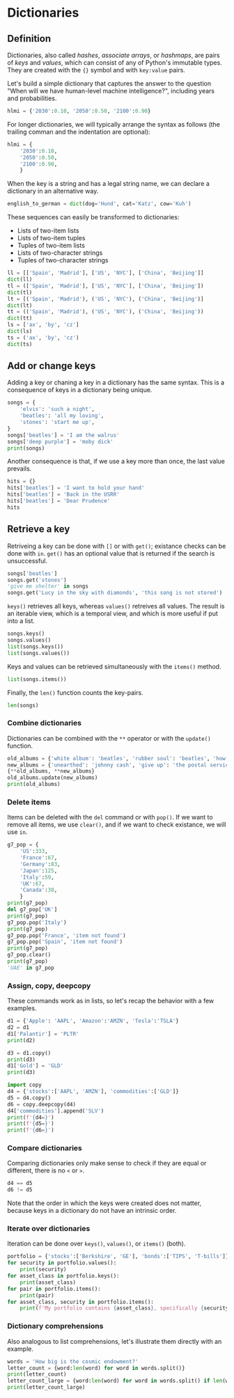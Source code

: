 # Dictionaries

## Definition

Dictionaries, also called _hashes_, _associate arrays_, or _hashmaps_, are pairs of _keys_ and _values_, which can consist of any of Python's immutable types. They are created with the `{}` symbol and with `key:value` pairs.

Let's build a simple dictionary that captures the answer to the question "When will we have human-level machine intelligence?", including years and probabilities.

```python
hlmi = {'2030':0.10, '2050':0.50, '2100':0.90}
```

For longer dictionaries, we will typically arrange the syntax as follows (the trailing comman and the indentation are optional):

```python
hlmi = {
    '2030':0.10,
    '2050':0.50,
    '2100':0.90,
    }
```

When the key is a string and has a legal string name, we can declare a dictionary in an alternative way.

```python
english_to_german = dict(dog='Hund', cat='Katz', cow='Kuh')
```

These sequences can easily be transformed to dictionaries:
- Lists of two-item lists
- Lists of two-item tuples
- Tuples of two-item lists
- Lists of two-character strings
- Tuples of two-character strings

```python
ll = [['Spain', 'Madrid'], ['US', 'NYC'], ['China', 'Beijing']]
dict(ll)
tl = (['Spain', 'Madrid'], ['US', 'NYC'], ['China', 'Beijing'])
dict(tl)
lt = [('Spain', 'Madrid'), ('US', 'NYC'), ('China', 'Beijing')]
dict(lt)
tt = (('Spain', 'Madrid'), ('US', 'NYC'), ('China', 'Beijing'))
dict(tt)
ls = ['ax', 'by', 'cz']
dict(ls)
ts = ('ax', 'by', 'cz')
dict(ts)
```

## Add or change keys

Adding a key or chaning a key in a dictionary has the same syntax. This is a consequence of keys in a dictionary being unique.
```python
songs = {
    'elvis': 'such a night',
    'beatles': 'all my loving',
    'stones': 'start me up',
}
songs['beatles'] = 'I am the walrus'
songs['deep purple'] = 'moby dick'
print(songs)
```

Another consequence is that, if we use a key more than once, the last value prevails.

```python
hits = {}
hits['beatles'] = 'I want to hold your hand'
hits['beatles'] = 'Back in the USRR'
hits['beatles'] = 'Dear Prudence'
hits
```

## Retrieve a key

Retriveing a key can be done with `[]` or with `get()`; existance checks can be done with `in`. `get()` has an optional value that is returned if the search is unsuccessful.

```python
songs['beatles']
songs.get('stones')
'give me shelter' in songs
songs.get('Lucy in the sky with diamonds', 'this song is not stored')
```

`keys()` retrieves all keys, whereas `values()` retreives all values. The result is an iterable view, which is a temporal view, and which is more useful if put into a list.

```python
songs.keys()
songs.values()
list(songs.keys())
list(songs.values())
```

Keys and values can be retrieved simultaneously with the `items()` method.

```python
list(songs.items())
```

Finally, the `len()` function counts the key-pairs.

```python
len(songs)
```

### Combine dictionaries

Dictionaries can be combined with the `**` operator or with the `update()` function.

```python
old_albums = {'white album': 'beatles', 'rubber soul': 'beatles', 'how the west was won': 'led zeppelin'}
new_albums = {'unearthed': 'johnny cash', 'give up': 'the postal service'}
{**old_albums, **new_albums}
old_albums.update(new_albums)
print(old_albums)
```

### Delete items

Items can be deleted with the `del` command or with `pop()`. If we want to remove all items, we use `clear()`, and if we want to check existance, we will use `in`.

```python
g7_pop = {
    'US':333,
    'France':67,
    'Germany':83,
    'Japan':125,
    'Italy':59,
    'UK':67,
    'Canada':38,
    }
print(g7_pop)
del g7_pop['UK']
print(g7_pop)
g7_pop.pop('Italy')
print(g7_pop)
g7_pop.pop('France', 'item not found')
g7_pop.pop('Spain', 'item not found')
print(g7_pop)
g7_pop.clear()
print(g7_pop)
'UAE' in g7_pop
```

### Assign, copy, deepcopy

These commands work as in lists, so let's recap the behavior with a few examples.

```python
d1 = {'Apple': 'AAPL', 'Amazon':'AMZN', 'Tesla':'TSLA'}
d2 = d1
d1['Palantir'] = 'PLTR'
print(d2)
```

```python
d3 = d1.copy()
print(d3)
d1['Gold'] = 'GLD'
print(d3)
```

```python
import copy
d4 = {'stocks':['AAPL', 'AMZN'], 'commodities':['GLD']}
d5 = d4.copy()
d6 = copy.deepcopy(d4)
d4['commodities'].append('SLV')
print(f'{d4=}')
print(f'{d5=}')
print(f'{d6=}')
```

### Compare dictionaries

Comparing dictionaries only make sense to check if they are equal or different, there is no `<` or `>`.

```python
d4 == d5
d6 != d5
```

Note that the order in which the keys were created does not matter, because keys in a dictionary do not have an intrinsic order.

### Iterate over dictionaries

Iteration can be done over `keys()`, `values()`, or `items()` (both).

```python
portfolio = {'stocks':['Berkshire', 'GE'], 'bonds':['TIPS', 'T-bills']}
for security in portfolio.values():
    print(security)
for asset_class in portfolio.keys():
    print(asset_class)
for pair in portfolio.items():
    print(pair)
for asset_class, security in portfolio.items():
    print(f'My portfolio contains {asset_class}, specifically {security}')
```

### Dictionary comprehensions

Also analogous to list comprehensions, let's illustrate them directly with an example.

```python
words = 'How big is the cosmic endowment?'
letter_count = {word:len(word) for word in words.split()}
print(letter_count)
letter_count_large = {word:len(word) for word in words.split() if len(word)>3}
print(letter_count_large)
```
